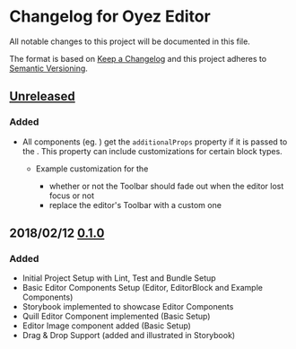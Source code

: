 # Changelog for Oyez Editor

All notable changes to this project will be documented in this file.

The format is based on [Keep a Changelog](http://keepachangelog.com/en/1.0.0/) and this project adheres to [Semantic Versioning](http://semver.org/spec/v2.0.0.html).

## [Unreleased][1]

### Added

- All <Editor> components (eg. <EditorQuill />) get the `additionalProps` property
  if it is passed to the <Editor />. This property can include customizations for
  certain block types.
  - Example customization for the <EditorQuill />
    - whether or not the Toolbar should fade out when the editor lost focus or not
    - replace the editor's Toolbar with a custom one

## 2018/02/12 [0.1.0][2]

### Added

- Initial Project Setup with Lint, Test and Bundle Setup
- Basic Editor Components Setup (Editor, EditorBlock and Example Components)
- Storybook implemented to showcase Editor Components
- Quill Editor Component implemented (Basic Setup)
- Editor Image component added (Basic Setup)
- Drag & Drop Support (added and illustrated in Storybook)

[2]: https://github.com/lovelysystems/oyez-editor/releases/tag/0.1.0
[1]: https://github.com/lovelysystems/oyez-editor/compare/0.1.0...HEAD
